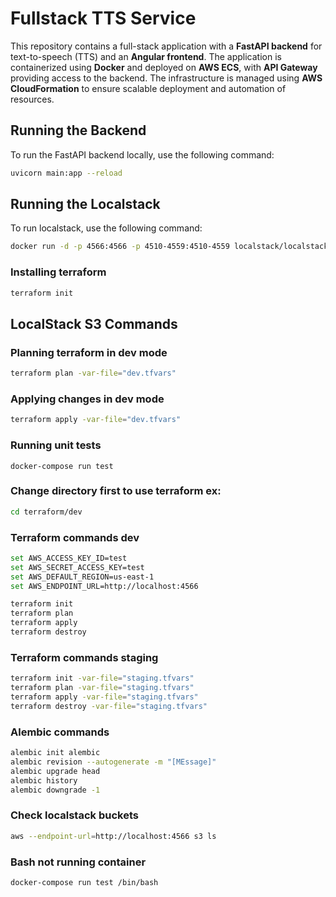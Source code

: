 # Fullstack TTS Service

This repository contains a full-stack application with a **FastAPI backend** for text-to-speech (TTS) and an **Angular frontend**. The application is containerized using **Docker** and deployed on **AWS ECS**, with **API Gateway** providing access to the backend. The infrastructure is managed using **AWS CloudFormation** to ensure scalable deployment and automation of resources.

## Running the Backend

To run the FastAPI backend locally, use the following command:

```bash
uvicorn main:app --reload
```

## Running the Localstack

To run localstack, use the following command:

```bash
docker run -d -p 4566:4566 -p 4510-4559:4510-4559 localstack/localstack
```

### Installing terraform

```bash
terraform init
```
## LocalStack S3 Commands

### Planning terraform in dev mode
```bash
terraform plan -var-file="dev.tfvars"
```

### Applying changes in dev mode
```bash
terraform apply -var-file="dev.tfvars"   
```
### Running unit tests
```
docker-compose run test
```
### Change directory first to use terraform ex:
```bash
cd terraform/dev
```

### Terraform commands dev
```bash
set AWS_ACCESS_KEY_ID=test
set AWS_SECRET_ACCESS_KEY=test
set AWS_DEFAULT_REGION=us-east-1
set AWS_ENDPOINT_URL=http://localhost:4566
``` 
```bash
terraform init
terraform plan
terraform apply
terraform destroy
```

### Terraform commands staging
```bash
terraform init -var-file="staging.tfvars"
terraform plan -var-file="staging.tfvars"
terraform apply -var-file="staging.tfvars"
terraform destroy -var-file="staging.tfvars"
```

### Alembic commands
```bash
alembic init alembic
alembic revision --autogenerate -m "[MEssage]"
alembic upgrade head
alembic history
alembic downgrade -1
```

### Check localstack buckets
```bash
aws --endpoint-url=http://localhost:4566 s3 ls
```

### Bash not running container
```bash
docker-compose run test /bin/bash
```